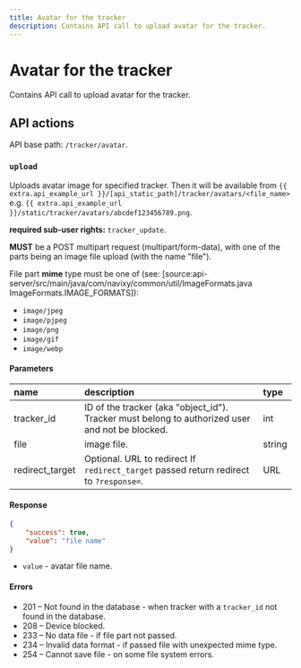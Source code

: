 ```yaml
---
title: Avatar for the tracker
description: Contains API call to upload avatar for the tracker.
---
```

# Avatar for the tracker

Contains API call to upload avatar for the tracker.


## API actions

API base path: `/tracker/avatar`.

### `upload`

Uploads avatar image for specified tracker.
Then it will be available from `{{ extra.api_example_url }}/[api_static_path]/tracker/avatars/<file_name>`
e.g. `{{ extra.api_example_url }}/static/tracker/avatars/abcdef123456789.png`.

**required sub-user rights:** `tracker_update`.

**MUST** be a POST multipart request (multipart/form-data),
with one of the parts being an image file upload (with the name "file").

File part **mime** type must be one of (see: [source:api-server/src/main/java/com/navixy/common/util/ImageFormats.java ImageFormats.IMAGE_FORMATS]):

* `image/jpeg`
* `image/pjpeg`
* `image/png`
* `image/gif`
* `image/webp`

#### Parameters

| name            | description                                                                                     | type   |
|:----------------|:------------------------------------------------------------------------------------------------|:-------|
| tracker_id      | ID of the tracker (aka "object_id"). Tracker must belong to authorized user and not be blocked. | int    |
| file            | image file.                                                                                     | string |
| redirect_target | Optional. URL to redirect If `redirect_target` passed return redirect to `?response=`.          | URL    |

#### Response

```json
{
    "success": true,
    "value": "file name"
}
```

* `value` - avatar file name.

#### Errors

* 201 – Not found in the database - when tracker with a `tracker_id` not found in the database.
* 208 – Device blocked.
* 233 – No data file - if file part not passed.
* 234 – Invalid data format - if passed file with unexpected mime type.
* 254 – Cannot save file - on some file system errors.
